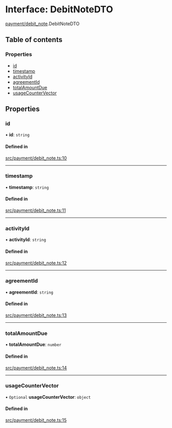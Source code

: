 # Interface: DebitNoteDTO

[payment/debit_note](../modules/payment_debit_note).DebitNoteDTO

## Table of contents

### Properties

- [id](payment_debit_note.DebitNoteDTO#id)
- [timestamp](payment_debit_note.DebitNoteDTO#timestamp)
- [activityId](payment_debit_note.DebitNoteDTO#activityid)
- [agreementId](payment_debit_note.DebitNoteDTO#agreementid)
- [totalAmountDue](payment_debit_note.DebitNoteDTO#totalamountdue)
- [usageCounterVector](payment_debit_note.DebitNoteDTO#usagecountervector)

## Properties

### id

• **id**: `string`

#### Defined in

[src/payment/debit_note.ts:10](https://github.com/golemfactory/golem-js/blob/614ea72/src/payment/debit_note.ts#L10)

___

### timestamp

• **timestamp**: `string`

#### Defined in

[src/payment/debit_note.ts:11](https://github.com/golemfactory/golem-js/blob/614ea72/src/payment/debit_note.ts#L11)

___

### activityId

• **activityId**: `string`

#### Defined in

[src/payment/debit_note.ts:12](https://github.com/golemfactory/golem-js/blob/614ea72/src/payment/debit_note.ts#L12)

___

### agreementId

• **agreementId**: `string`

#### Defined in

[src/payment/debit_note.ts:13](https://github.com/golemfactory/golem-js/blob/614ea72/src/payment/debit_note.ts#L13)

___

### totalAmountDue

• **totalAmountDue**: `number`

#### Defined in

[src/payment/debit_note.ts:14](https://github.com/golemfactory/golem-js/blob/614ea72/src/payment/debit_note.ts#L14)

___

### usageCounterVector

• `Optional` **usageCounterVector**: `object`

#### Defined in

[src/payment/debit_note.ts:15](https://github.com/golemfactory/golem-js/blob/614ea72/src/payment/debit_note.ts#L15)

